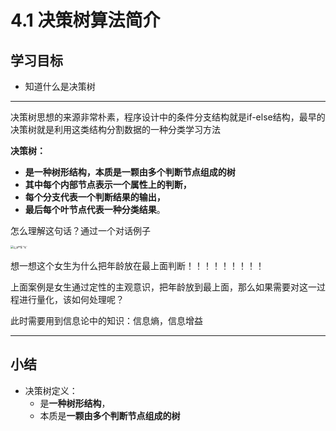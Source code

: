 # 4.1 决策树算法简介

## 学习目标

- 知道什么是决策树

------



决策树思想的来源非常朴素，程序设计中的条件分支结构就是if-else结构，最早的决策树就是利用这类结构分割数据的一种分类学习方法

**决策树：**

- **是一种树形结构，本质是一颗由多个判断节点组成的树**
- **其中每个内部节点表示一个属性上的判断，**
- **每个分支代表一个判断结果的输出，**
- **最后每个叶节点代表一种分类结果**。

怎么理解这句话？通过一个对话例子

<img src="https://tva1.sinaimg.cn/large/006tNbRwly1g9ozrrn48oj314u0own87.jpg" alt="ç¸äº²å¯¹è¯" style="zoom:33%;" />

想一想这个女生为什么把年龄放在最上面判断！！！！！！！！！

上面案例是女生通过定性的主观意识，把年龄放到最上面，那么如果需要对这一过程进行量化，该如何处理呢？

此时需要用到信息论中的知识：信息熵，信息增益



---

## 小结

- 决策树定义：
    - 是**一种树形结构**，
    - 本质是**一颗由多个判断节点组成的树**

